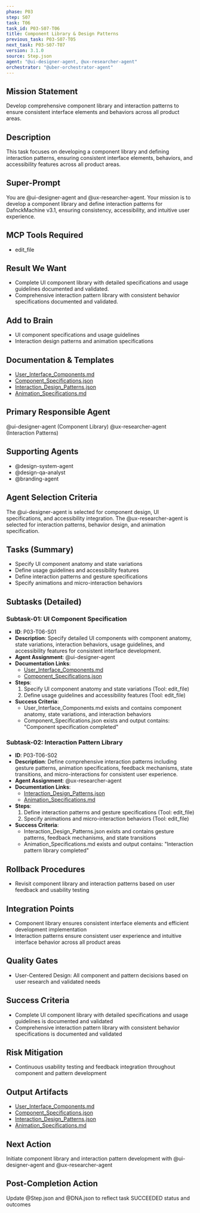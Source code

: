 ```yaml
---
phase: P03
step: S07
task: T06
task_id: P03-S07-T06
title: Component Library & Design Patterns
previous_task: P03-S07-T05
next_task: P03-S07-T07
version: 3.1.0
source: Step.json
agent: "@ui-designer-agent, @ux-researcher-agent"
orchestrator: "@uber-orchestrator-agent"
---
```


## Mission Statement
Develop comprehensive component library and interaction patterns to ensure consistent interface elements and behaviors across all product areas.

## Description
This task focuses on developing a component library and defining interaction patterns, ensuring consistent interface elements, behaviors, and accessibility features across all product areas.

## Super-Prompt
You are @ui-designer-agent and @ux-researcher-agent. Your mission is to develop a component library and define interaction patterns for DafnckMachine v3.1, ensuring consistency, accessibility, and intuitive user experience.

## MCP Tools Required
- edit_file

## Result We Want
- Complete UI component library with detailed specifications and usage guidelines documented and validated.
- Comprehensive interaction pattern library with consistent behavior specifications documented and validated.

## Add to Brain
- UI component specifications and usage guidelines
- Interaction design patterns and animation specifications

## Documentation & Templates
- [User_Interface_Components.md](mdc:01_Machine/04_Documentation/Doc/Phase_3/07_User_Experience_Design/User_Interface_Components.md)
- [Component_Specifications.json](mdc:01_Machine/04_Documentation/Doc/Phase_3/07_User_Experience_Design/Component_Specifications.json)
- [Interaction_Design_Patterns.json](mdc:01_Machine/04_Documentation/Doc/Phase_3/07_User_Experience_Design/Interaction_Design_Patterns.json)
- [Animation_Specifications.md](mdc:01_Machine/04_Documentation/Doc/Phase_3/07_User_Experience_Design/Animation_Specifications.md)

## Primary Responsible Agent
@ui-designer-agent (Component Library)
@ux-researcher-agent (Interaction Patterns)

## Supporting Agents
- @design-system-agent
- @design-qa-analyst
- @branding-agent

## Agent Selection Criteria
The @ui-designer-agent is selected for component design, UI specifications, and accessibility integration. The @ux-researcher-agent is selected for interaction patterns, behavior design, and animation specification.

## Tasks (Summary)
- Specify UI component anatomy and state variations
- Define usage guidelines and accessibility features
- Define interaction patterns and gesture specifications
- Specify animations and micro-interaction behaviors

## Subtasks (Detailed)
### Subtask-01: UI Component Specification
- **ID**: P03-T06-S01
- **Description**: Specify detailed UI components with component anatomy, state variations, interaction behaviors, usage guidelines, and accessibility features for consistent interface development.
- **Agent Assignment**: @ui-designer-agent
- **Documentation Links**:
  - [User_Interface_Components.md](mdc:01_Machine/04_Documentation/Doc/Phase_3/07_User_Experience_Design/User_Interface_Components.md)
  - [Component_Specifications.json](mdc:01_Machine/04_Documentation/Doc/Phase_3/07_User_Experience_Design/Component_Specifications.json)
- **Steps**:
    1. Specify UI component anatomy and state variations (Tool: edit_file)
    2. Define usage guidelines and accessibility features (Tool: edit_file)
- **Success Criteria**:
    - User_Interface_Components.md exists and contains component anatomy, state variations, and interaction behaviors
    - Component_Specifications.json exists and output contains: "Component specification completed"

### Subtask-02: Interaction Pattern Library
- **ID**: P03-T06-S02
- **Description**: Define comprehensive interaction patterns including gesture patterns, animation specifications, feedback mechanisms, state transitions, and micro-interactions for consistent user experience.
- **Agent Assignment**: @ux-researcher-agent
- **Documentation Links**:
  - [Interaction_Design_Patterns.json](mdc:01_Machine/04_Documentation/Doc/Phase_3/07_User_Experience_Design/Interaction_Design_Patterns.json)
  - [Animation_Specifications.md](mdc:01_Machine/04_Documentation/Doc/Phase_3/07_User_Experience_Design/Animation_Specifications.md)
- **Steps**:
    1. Define interaction patterns and gesture specifications (Tool: edit_file)
    2. Specify animations and micro-interaction behaviors (Tool: edit_file)
- **Success Criteria**:
    - Interaction_Design_Patterns.json exists and contains gesture patterns, feedback mechanisms, and state transitions
    - Animation_Specifications.md exists and output contains: "Interaction pattern library completed"

## Rollback Procedures
- Revisit component library and interaction patterns based on user feedback and usability testing

## Integration Points
- Component library ensures consistent interface elements and efficient development implementation
- Interaction patterns ensure consistent user experience and intuitive interface behavior across all product areas

## Quality Gates
- User-Centered Design: All component and pattern decisions based on user research and validated needs

## Success Criteria
- Complete UI component library with detailed specifications and usage guidelines is documented and validated
- Comprehensive interaction pattern library with consistent behavior specifications is documented and validated

## Risk Mitigation
- Continuous usability testing and feedback integration throughout component and pattern development

## Output Artifacts
- [User_Interface_Components.md](mdc:01_Machine/04_Documentation/Doc/Phase_3/07_User_Experience_Design/User_Interface_Components.md)
- [Component_Specifications.json](mdc:01_Machine/04_Documentation/Doc/Phase_3/07_User_Experience_Design/Component_Specifications.json)
- [Interaction_Design_Patterns.json](mdc:01_Machine/04_Documentation/Doc/Phase_3/07_User_Experience_Design/Interaction_Design_Patterns.json)
- [Animation_Specifications.md](mdc:01_Machine/04_Documentation/Doc/Phase_3/07_User_Experience_Design/Animation_Specifications.md)

## Next Action
Initiate component library and interaction pattern development with @ui-designer-agent and @ux-researcher-agent

## Post-Completion Action
Update @Step.json and @DNA.json to reflect task SUCCEEDED status and outcomes 